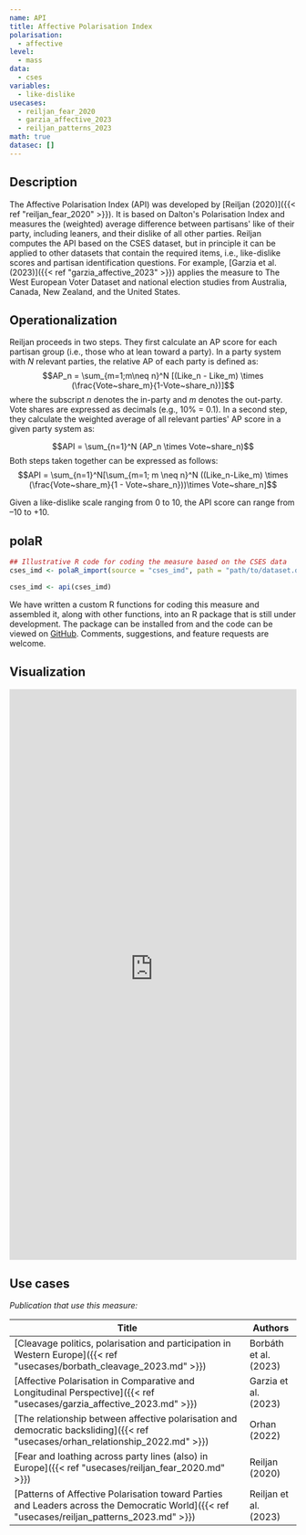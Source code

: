 ```yaml
---
name: API
title: Affective Polarisation Index
polarisation:
  - affective
level:
  - mass
data:
  - cses
variables:
  - like-dislike
usecases:
  - reiljan_fear_2020
  - garzia_affective_2023
  - reiljan_patterns_2023
math: true
datasec: []
---
```

## Description
The Affective Polarisation Index (API) was developed by [Reiljan (2020)]({{< ref "reiljan_fear_2020" >}}). It is based on Dalton's Polarisation Index and measures the (weighted) average difference between partisans' like of their party, including leaners, and their dislike of all other parties. Reiljan computes the API based on the CSES dataset, but in principle it can be applied to other datasets that contain the required items, i.e., like-dislike scores and partisan identification questions. For example, [Garzia et al. (2023)]({{< ref "garzia_affective_2023" >}}) applies the measure to The West European Voter Dataset and national election studies from Australia, Canada, New Zealand, and the United States.

## Operationalization
Reiljan proceeds in two steps. They first calculate an AP score for each partisan group (i.e., those who at lean toward a party). In a party system with $N$ relevant parties, the relative AP of each party is defined as:
$$AP_n = \sum_{m=1;m\neq n}^N [(Like_n - Like_m) \times (\frac{Vote~share_m}{1-Vote~share_n})]$$
where the subscript $n$ denotes the in-party and $m$ denotes the out-party. Vote shares are expressed as decimals (e.g., 10% = 0.1). In a second step, they calculate the weighted average of all relevant parties' AP score in a given party system as:

$$API = \sum_{n=1}^N (AP_n \times Vote~share_n)$$
Both steps taken together can be expressed as follows:
$$API = \sum_{n=1}^N[\sum_{m=1; m \neq n}^N ((Like_n-Like_m) \times (\frac{Vote~share_m}{1 - Vote~share_n}))\times Vote~share_n]$$

Given a like-dislike scale ranging from 0 to 10, the API score can  range from –10 to +10.
​
## polaR
```r
## Illustrative R code for coding the measure based on the CSES data
cses_imd <- polaR_import(source = "cses_imd", path = "path/to/dataset.dta")

cses_imd <- api(cses_imd)
```
We have written a custom R functions for coding this measure and assembled it, along with other functions, into an R package that is still under development. The package can be installed from and the code can be viewed on [GitHub](https://github.com/felixgruenewald/polref). Comments, suggestions, and feature requests are welcome.
​
## Visualization
<iframe src="https://felixgruenewald.shinyapps.io/polarapp/?dataset=cses&measure=api"
    frameborder="0"
    scrolling="yes" 
    style="overflow:hidden;width:100%" 
    height="1000" 
    width="100%"></iframe>

## Use cases
_Publication that use this measure:_

| Title                                                                                                                            | Authors               |
| -------------------------------------------------------------------------------------------------------------------------------- | --------------------- |
| [Cleavage politics, polarisation and participation in Western Europe]({{< ref "usecases/borbath_cleavage_2023.md" >}})                       | Borbáth et al. (2023) |
| [Affective Polarisation in Comparative and Longitudinal Perspective]({{< ref "usecases/garzia_affective_2023.md" >}})                        | Garzia et al. (2023)  |
| [The relationship between affective polarisation and democratic backsliding]({{< ref "usecases/orhan_relationship_2022.md" >}})              | Orhan (2022)          |
| [Fear and loathing across party lines (also) in Europe]({{< ref "usecases/reiljan_fear_2020.md" >}})                                         | Reiljan (2020)        |
| [Patterns of Affective Polarisation toward Parties and Leaders across the Democratic World]({{< ref "usecases/reiljan_patterns_2023.md" >}}) | Reiljan et al. (2023) |

